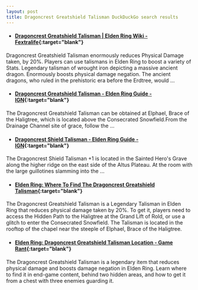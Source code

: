 ```yaml
---
layout: post
title: Dragoncrest Greatshield Talisman DuckDuckGo search results
---
```

* #### [Dragoncrest Greatshield Talisman | Elden Ring Wiki - Fextralife](https://eldenring.wiki.fextralife.com/Dragoncrest+Greatshield+Talisman){:target="blank"}
Dragoncrest Greatshield Talisman enormously reduces Physical Damage taken, by 20%. Players can use talismans in Elden Ring to boost a variety of Stats. Legendary talisman of wrought iron depicting a massive ancient dragon. Enormously boosts physical damage negation. The ancient dragons, who ruled in the prehistoric era before the Erdtree, would ...
* #### [Dragoncrest Greatshield Talisman - Elden Ring Guide - IGN](https://www.ign.com/wikis/elden-ring/Dragoncrest_Greatshield_Talisman){:target="blank"}
The Dragoncrest Greatshield Talisman can be obtained at Elphael, Brace of the Haligtree, which is located above the Consecrated Snowfield.From the Drainage Channel site of grace, follow the ...
* #### [Dragoncrest Shield Talisman - Elden Ring Guide - IGN](https://www.ign.com/wikis/elden-ring/Dragoncrest_Shield_Talisman){:target="blank"}
The Dragoncrest Shield Talisman +1 is located in the Sainted Hero's Grave along the higher ridge on the east side of the Altus Plateau. At the room with the large guillotines slamming into the ...
* #### [Elden Ring: Where To Find The Dragoncrest Greatshield Talisman](https://screenrant.com/elden-ring-dragoncrest-greatshield-talisman-elphael-brace-haligtree/){:target="blank"}
The Dragoncrest Greatshield Talisman is a Legendary Talisman in Elden Ring that reduces physical damage taken by 20%. To get it, players need to access the Hidden Path to the Haligtree at the Grand Lift of Rold, or use a glitch to enter the Consecrated Snowfield. The Talisman is located in the rooftop of the chapel near the steeple of Elphael, Brace of the Haligtree.
* #### [Elden Ring: Dragoncrest Greatshield Talisman Location - Game Rant](https://gamerant.com/elden-ring-dragoncrest-greatshield-talisman-location/){:target="blank"}
The Dragoncrest Greatshield Talisman is a legendary item that reduces physical damage and boosts damage negation in Elden Ring. Learn where to find it in end-game content, behind two hidden areas, and how to get it from a chest with three enemies guarding it.
